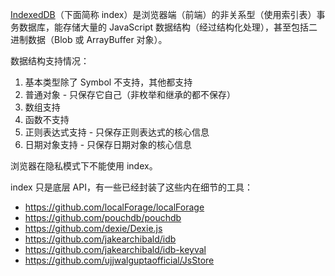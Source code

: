 [IndexedDB](https://developer.mozilla.org/en-US/docs/Web/API/IndexedDB_API)（下面简称 index）是浏览器端（前端）的非关系型（使用索引表）事务数据库，能存储大量的 JavaScript 数据结构（经过结构化处理），甚至包括二进制数据（Blob 或 ArrayBuffer 对象）。

数据结构支持情况：

1. 基本类型除了 Symbol 不支持，其他都支持
2. 普通对象 - 只保存它自己（非枚举和继承的都不保存）
3. 数组支持
4. 函数不支持
5. 正则表达式支持 - 只保存正则表达式的核心信息
6. 日期对象支持 - 只保存日期对象的核心信息

浏览器在隐私模式下不能使用 index。

index 只是底层 API，有一些已经封装了这些内在细节的工具：

- https://github.com/localForage/localForage
- https://github.com/pouchdb/pouchdb
- https://github.com/dexie/Dexie.js
- https://github.com/jakearchibald/idb
- https://github.com/jakearchibald/idb-keyval
- https://github.com/ujjwalguptaofficial/JsStore
